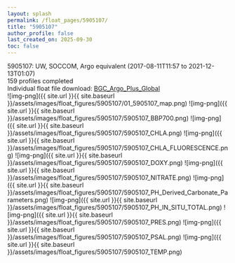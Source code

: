```yaml
---
layout: splash
permalink: /float_pages/5905107/
title: "5905107"
author_profile: false
last_created_on: 2025-09-30
toc: false
---
```

 
5905107: UW, SOCCOM, Argo equivalent (2017-08-11T11:57 to 2021-12-13T01:07)\
159 profiles completed\
Individual float file download: [BGC_Argo_Plus_Global](https://ftp.soest.hawaii.edu/bgc_argo_plus/Individual_Floats/outliers_removed/5905107_Sprof_processed.nc)\
![img-png]({{ site.url }}{{ site.baseurl }}/assets/images/float_figures/5905107/01_5905107_map.png)
![img-png]({{ site.url }}{{ site.baseurl }}/assets/images/float_figures/5905107/5905107_BBP700.png)
![img-png]({{ site.url }}{{ site.baseurl }}/assets/images/float_figures/5905107/5905107_CHLA.png)
![img-png]({{ site.url }}{{ site.baseurl }}/assets/images/float_figures/5905107/5905107_CHLA_FLUORESCENCE.png)
![img-png]({{ site.url }}{{ site.baseurl }}/assets/images/float_figures/5905107/5905107_DOXY.png)
![img-png]({{ site.url }}{{ site.baseurl }}/assets/images/float_figures/5905107/5905107_NITRATE.png)
![img-png]({{ site.url }}{{ site.baseurl }}/assets/images/float_figures/5905107/5905107_PH_Derived_Carbonate_Parameters.png)
![img-png]({{ site.url }}{{ site.baseurl }}/assets/images/float_figures/5905107/5905107_PH_IN_SITU_TOTAL.png)
![img-png]({{ site.url }}{{ site.baseurl }}/assets/images/float_figures/5905107/5905107_PRES.png)
![img-png]({{ site.url }}{{ site.baseurl }}/assets/images/float_figures/5905107/5905107_PSAL.png)
![img-png]({{ site.url }}{{ site.baseurl }}/assets/images/float_figures/5905107/5905107_TEMP.png)
